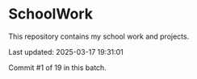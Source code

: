 # SchoolWork

This repository contains my school work and projects.

Last updated: 2025-03-17 19:31:01

Commit #1 of 19 in this batch.